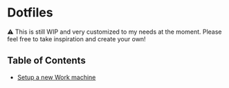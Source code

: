 # Dotfiles

⚠️ This is still WIP and very customized to my needs at the moment. Please feel free to take inspiration and create your own!

## Table of Contents

- [Setup a new Work machine](/work)
